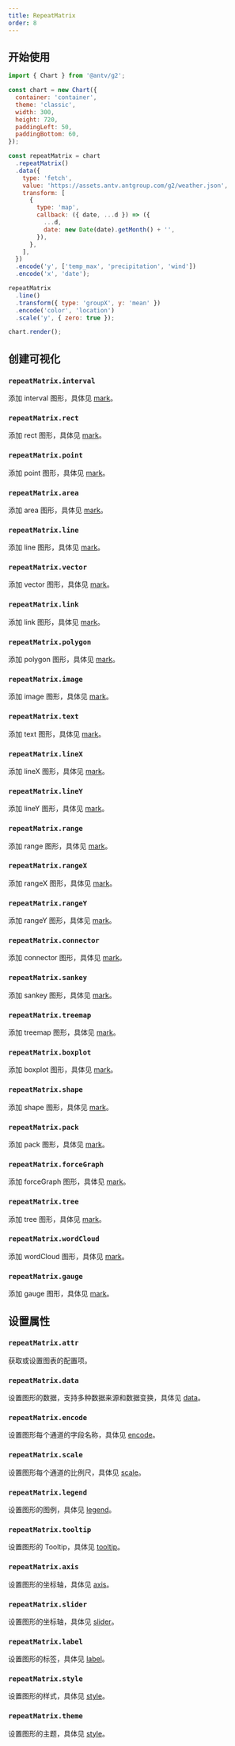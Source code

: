 ```yaml
---
title: RepeatMatrix
order: 8
---
```


## 开始使用

```js
import { Chart } from '@antv/g2';

const chart = new Chart({
  container: 'container',
  theme: 'classic',
  width: 300,
  height: 720,
  paddingLeft: 50,
  paddingBottom: 60,
});

const repeatMatrix = chart
  .repeatMatrix()
  .data({
    type: 'fetch',
    value: 'https://assets.antv.antgroup.com/g2/weather.json',
    transform: [
      {
        type: 'map',
        callback: ({ date, ...d }) => ({
          ...d,
          date: new Date(date).getMonth() + '',
        }),
      },
    ],
  })
  .encode('y', ['temp_max', 'precipitation', 'wind'])
  .encode('x', 'date');

repeatMatrix
  .line()
  .transform({ type: 'groupX', y: 'mean' })
  .encode('color', 'location')
  .scale('y', { zero: true });

chart.render();
```

## 创建可视化

### `repeatMatrix.interval`

添加 interval 图形，具体见 [mark](/spec/mark/interval)。

### `repeatMatrix.rect`

添加 rect 图形，具体见 [mark](/spec/mark/rect)。

### `repeatMatrix.point`

添加 point 图形，具体见 [mark](/spec/mark/point)。

### `repeatMatrix.area`

添加 area 图形，具体见 [mark](/spec/mark/area)。

### `repeatMatrix.line`

添加 line 图形，具体见 [mark](/spec/mark/line)。

### `repeatMatrix.vector`

添加 vector 图形，具体见 [mark](/spec/mark/vector)。

### `repeatMatrix.link`

添加 link 图形，具体见 [mark](/spec/mark/link)。

### `repeatMatrix.polygon`

添加 polygon 图形，具体见 [mark](/spec/mark/polygon)。

### `repeatMatrix.image`

添加 image 图形，具体见 [mark](/spec/mark/image)。

### `repeatMatrix.text`

添加 text 图形，具体见 [mark](/spec/mark/text)。

### `repeatMatrix.lineX`

添加 lineX 图形，具体见 [mark](/spec/mark/lineX)。

### `repeatMatrix.lineY`

添加 lineY 图形，具体见 [mark](/spec/mark/lineY)。

### `repeatMatrix.range`

添加 range 图形，具体见 [mark](/spec/mark/range)。

### `repeatMatrix.rangeX`

添加 rangeX 图形，具体见 [mark](/spec/mark/rangeX)。

### `repeatMatrix.rangeY`

添加 rangeY 图形，具体见 [mark](/spec/mark/rangeY)。

### `repeatMatrix.connector`

添加 connector 图形，具体见 [mark](/spec/mark/connector)。

### `repeatMatrix.sankey`

添加 sankey 图形，具体见 [mark](/spec/mark/sankey)。

### `repeatMatrix.treemap`

添加 treemap 图形，具体见 [mark](/spec/mark/treemap)。

### `repeatMatrix.boxplot`

添加 boxplot 图形，具体见 [mark](/spec/mark/boxplot)。

### `repeatMatrix.shape`

添加 shape 图形，具体见 [mark](/spec/mark/shape)。

### `repeatMatrix.pack`

添加 pack 图形，具体见 [mark](/spec/mark/pack)。

### `repeatMatrix.forceGraph`

添加 forceGraph 图形，具体见 [mark](/spec/mark/forceGraph)。

### `repeatMatrix.tree`

添加 tree 图形，具体见 [mark](/spec/mark/tree)。

### `repeatMatrix.wordCloud`

添加 wordCloud 图形，具体见 [mark](/spec/mark/wordCloud)。

### `repeatMatrix.gauge`

添加 gauge 图形，具体见 [mark](/spec/mark/gauge)。

## 设置属性

### `repeatMatrix.attr`

获取或设置图表的配置项。

### `repeatMatrix.data`

设置图形的数据，支持多种数据来源和数据变换，具体见 [data](/api/data/overview)。

### `repeatMatrix.encode`

设置图形每个通道的字段名称，具体见 [encode](/api/encode/overview)。

### `repeatMatrix.scale`

设置图形每个通道的比例尺，具体见 [scale](/api/scale/overview)。

### `repeatMatrix.legend`

设置图形的图例，具体见 [legend](/api/component/legend)。

### `repeatMatrix.tooltip`

设置图形的 Tooltip，具体见 [tooltip](/api/component/tooltip/overview)。

### `repeatMatrix.axis`

设置图形的坐标轴，具体见 [axis](/api/component/axis)。

### `repeatMatrix.slider`

设置图形的坐标轴，具体见 [slider](/api/component/slider)。

### `repeatMatrix.label`

设置图形的标签，具体见 [label](/api/label/overview)。

### `repeatMatrix.style`

设置图形的样式，具体见 [style](/api/style/overview)。

### `repeatMatrix.theme`

设置图形的主题，具体见 [style](/api/theme/overview)。
